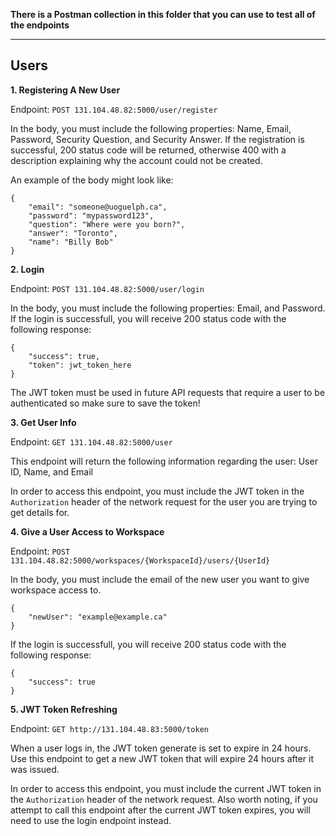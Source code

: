 **There is a Postman collection in this folder that you can use to test all of the endpoints**

-----
Users
-----

**1. Registering A New User**

Endpoint: `POST 131.104.48.82:5000/user/register`

In the body, you must include the following properties: Name, Email, Password, Security Question, and Security Answer.
If the registration is successful, 200 status code will be returned, otherwise 400 with a description explaining why the account could not be created. 

An example of the body might look like:

```
{
	"email": "someone@uoguelph.ca",
	"password": "mypassword123",
	"question": "Where were you born?",
	"answer": "Toronto",
	"name": "Billy Bob"
}
```

**2. Login**

Endpoint: `POST 131.104.48.82:5000/user/login`

In the body, you must include the following properties: Email, and Password. If the login is successfull, you will receive 200 status code with the following response:

```
{
	"success": true,
	"token": jwt_token_here
}
```

The JWT token must be used in future API requests that require a user to be authenticated so make sure to save the token!

**3. Get User Info**

Endpoint: `GET 131.104.48.82:5000/user`

This endpoint will return the following information regarding the user: User ID, Name, and Email

In order to access this endpoint, you must include the JWT token in the `Authorization` header of the network request for the user you are trying to get details for.





**4. Give a User Access to Workspace**

Endpoint: `POST 131.104.48.82:5000/workspaces/{WorkspaceId}/users/{UserId}`

In the body, you must include the email of the new user you want to give workspace access to. 
```
{
	"newUser": "example@example.ca"
}
```
If the login is successfull, you will receive 200 status code with the following response:

```
{
	"success": true
}
```

**5. JWT Token Refreshing**

Endpoint: `GET http://131.104.48.83:5000/token`
 
When a user logs in, the JWT token generate is set to expire in 24 hours. Use this endpoint to get a new JWT token that will expire 24 hours after it was issued.

In order to access this endpoint, you must include the current JWT token in the `Authorization` header of the network request. Also worth noting, if you attempt to call this endpoint after the current JWT token expires, you will need to use the login endpoint instead.
